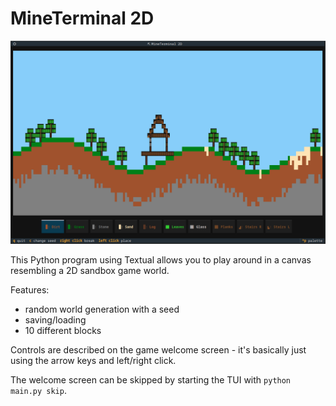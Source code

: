 # MineTerminal 2D

<img src="screenshot.png" width=600 alt="screenshot of the game in the terminal" />

This Python program using Textual allows you to play around in a canvas resembling a 2D sandbox game world.

Features:

- random world generation with a seed
- saving/loading
- 10 different blocks

Controls are described on the game welcome screen - it's basically just using the arrow keys and left/right click.

The welcome screen can be skipped by starting the TUI with `python main.py skip`.
